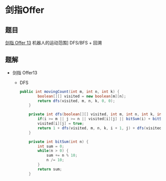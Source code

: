 # 剑指Offer

## 题目

[剑指 Offer 13](#13) 机器人的运动范围]         DFS/BFS + 回溯









## 题解

- 剑指 Offer<a name = "13">13</a>

  - DFS

    ```java
    public int movingCount(int m, int n, int k) {
            boolean[][] visited = new boolean[m][n];
            return dfs(visited, m, n, k, 0, 0);
        }
    
        private int dfs(boolean[][] visited, int m, int n, int k, int i, int j) {
            if(i >= m || j >= n || visited[i][j] || bitSum(i) + bitSum(j) > k) return 0;
            visited[i][j] = true;
            return 1 + dfs(visited, m, n, k, i + 1, j) + dfs(visited, m, n, k, i, j + 1) ;
        }
    
        private int bitSum(int n) {
            int sum = 0;
            while(n > 0) {
                sum += n % 10;
                n /= 10; 
            }
            return sum;
        }
    ```

    


